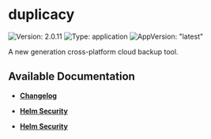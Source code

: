 # duplicacy

![Version: 2.0.11](https://img.shields.io/badge/Version-2.0.11-informational?style=flat-square) ![Type: application](https://img.shields.io/badge/Type-application-informational?style=flat-square) ![AppVersion: "latest"](https://img.shields.io/badge/AppVersion-"latest"-informational?style=flat-square)

A new generation cross-platform cloud backup tool.

## Available Documentation

- [**Changelog**](CHANGELOG)

- [**Helm Security**](container-security)

- [**Helm Security**](helm-security)

